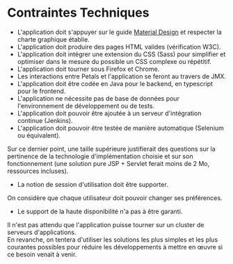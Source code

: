 # Contraintes Techniques

* L'application doit s'appuyer sur le guide [Material Design](https://material.io/design/) et respecter la charte graphique établie.
* L'application doit produire des pages HTML valides \(vérification W3C\).
* L'application doit intégrer une extension du CSS \(Sass\) pour simplifier et optimiser dans le mesure du possible un CSS complexe ou répétitif.
* L'application doit tourner sous Firefox et Chrome.
* Les interactions entre Petals et l'application se feront au travers de JMX.
* L'application doit être codée en Java pour le backend, en typescript pour le frontend.
* L'application ne nécessite pas de base de données pour l'environnement de développement ou de tests.
* L'application doit pouvoir être ajoutée à un serveur d'intégration continue \(Jenkins\).
* L'application doit pouvoir être testée de manière automatique \(Selenium ou équivalent\).

Sur ce dernier point, une taille supérieure justifierait des questions sur la pertinence de la technologie d'implémentation choisie et sur son fonctionnement \(une solution pure JSP + Servlet ferait moins de 2 Mo, ressources incluses\).

* La notion de session d'utilisation doit être supporter.

On considère que chaque utilisateur doit pouvoir changer ses préférences.

* Le support de la haute disponibilité n'a pas à être garanti.

Il n'est pas attendu que l'application puisse tourner sur un cluster de serveurs d'applications.  
En revanche, on tentera d'utiliser les solutions les plus simples et les plus courantes possibles pour réduire les développements à mettre en œuvre si ce besoin venait à venir.

